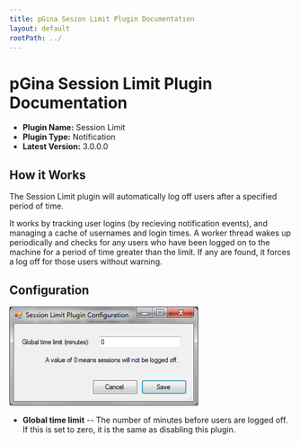 ```yaml
---
title: pGina Sesion Limit Plugin Documentation
layout: default
rootPath: ../
---
```


pGina Session Limit Plugin Documentation
===================

* **Plugin Name:** Session Limit
* **Plugin Type:** Notification
* **Latest Version:** 3.0.0.0

How it Works
------------------

The Session Limit plugin will automatically log off users after a specified period of time.

It works by tracking user logins (by recieving notification events), and managing a cache of
usernames and login times.  A worker thread wakes up periodically and checks
for any users who have been logged on to the machine for a period of time greater than
the limit.  If any are found, it forces a log off for those users without warning.

Configuration 
-------------------

![Session Limit Config](images/session_limit_config.png)

* **Global time limit** -- The number of minutes before users are logged off.  If this is set
to zero, it is the same as disabling this plugin.

